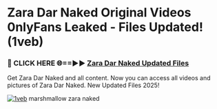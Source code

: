 # Zara Dar Naked Original Videos 0nlyFans Leaked - Files Updated! (1veb)

<h3>🔴 CLICK HERE 🌐==►► <a href="https://tinyurl.com/yckcrads" rel="nofollow">Zara Dar Naked Updated Files</a></h3>

Get Zara Dar Naked and all content. Now you can access all videos and pictures of Zara Dar Naked. New Updated Files 2025!

[![1veb](https://i.imgur.com/hpKpOFt.gif)](https://tinyurl.com/yckcrads)
marshmallow zara naked